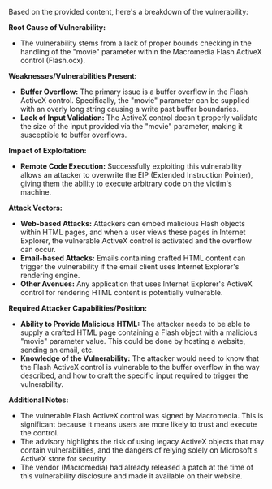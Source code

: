 Based on the provided content, here's a breakdown of the vulnerability:

**Root Cause of Vulnerability:**
*   The vulnerability stems from a lack of proper bounds checking in the handling of the "movie" parameter within the Macromedia Flash ActiveX control (Flash.ocx).

**Weaknesses/Vulnerabilities Present:**
*   **Buffer Overflow:**  The primary issue is a buffer overflow in the Flash ActiveX control. Specifically, the "movie" parameter can be supplied with an overly long string causing a write past buffer boundaries.
*   **Lack of Input Validation:** The ActiveX control doesn't properly validate the size of the input provided via the "movie" parameter, making it susceptible to buffer overflows.

**Impact of Exploitation:**
*   **Remote Code Execution:** Successfully exploiting this vulnerability allows an attacker to overwrite the EIP (Extended Instruction Pointer), giving them the ability to execute arbitrary code on the victim's machine.

**Attack Vectors:**
*   **Web-based Attacks:**  Attackers can embed malicious Flash objects within HTML pages, and when a user views these pages in Internet Explorer, the vulnerable ActiveX control is activated and the overflow can occur.
*   **Email-based Attacks:** Emails containing crafted HTML content can trigger the vulnerability if the email client uses Internet Explorer's rendering engine.
*   **Other Avenues:** Any application that uses Internet Explorer's ActiveX control for rendering HTML content is potentially vulnerable.

**Required Attacker Capabilities/Position:**
*   **Ability to Provide Malicious HTML:** The attacker needs to be able to supply a crafted HTML page containing a Flash object with a malicious "movie" parameter value. This could be done by hosting a website, sending an email, etc.
*  **Knowledge of the Vulnerability:** The attacker would need to know that the Flash ActiveX control is vulnerable to the buffer overflow in the way described, and how to craft the specific input required to trigger the vulnerability.

**Additional Notes:**
* The vulnerable Flash ActiveX control was signed by Macromedia. This is significant because it means users are more likely to trust and execute the control.
*   The advisory highlights the risk of using legacy ActiveX objects that may contain vulnerabilities, and the dangers of relying solely on Microsoft's ActiveX store for security.
*   The vendor (Macromedia) had already released a patch at the time of this vulnerability disclosure and made it available on their website.